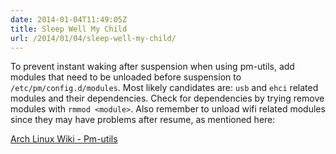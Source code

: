 ```yaml
---
date: 2014-01-04T11:49:05Z
title: Sleep Well My Child
url: /2014/01/04/sleep-well-my-child/
---
```


To prevent instant waking after suspension when using pm-utils, add modules that need to be unloaded before suspension to `/etc/pm/config.d/modules`. Most likely candidates are: `usb` and `ehci` related modules and their dependencies. Check for dependencies by trying remove modules with `rmmod <module>`. Also remember to unload wifi related modules since they may have problems after resume, as mentioned here:

[Arch Linux Wiki - Pm-utils](https://wiki.archlinux.org/index.php/Pm-utils#Standby.2Fsuspend_to_RAM)

